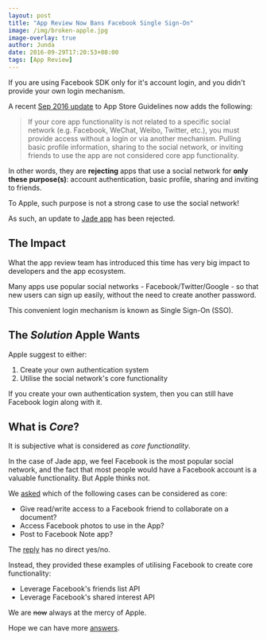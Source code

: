 ```yaml
---
layout: post
title: "App Review Now Bans Facebook Single Sign-On"
image: /img/broken-apple.jpg
image-overlay: true
author: Junda
date: 2016-09-29T17:20:53+08:00
tags: [App Review]
---
```


If you are using Facebook SDK only for it's account login, and you didn't provide your own login mechanism.

A recent [Sep 2016 update](http://www.appstorereviewguidelineshistory.com/articles/2016-09-01-subscriptions-siri-kit-stickers/) to App Store Guidelines now adds the following:

> If your core app functionality is not related to a specific social network (e.g. Facebook, WeChat, Weibo, Twitter, etc.), you must provide access without a login or via another mechanism. Pulling basic profile information, sharing to the social network, or inviting friends to use the app are not considered core app functionality.

In other words, they are **rejecting** apps that use a social network for **only these purpose(s)**: account authentication, basic profile, sharing and inviting to friends.

To Apple, such purpose is not a strong case to use the social network!

As such, an update to [Jade app](http://jade2us.com) has been rejected.


## The Impact

What the app review team has introduced this time has very big impact to developers and the app ecosystem.

Many apps use popular social networks - Facebook/Twitter/Google - so that new users can sign up easily, without the need to create another password.

This convenient login mechanism is known as Single Sign-On (SSO).


## The _Solution_ Apple Wants

Apple suggest to either:

1. Create your own authentication system
2. Utilise the social network's core functionality

If you create your own authentication system, then you can still have Facebook login along with it. 


## What is _Core_?

It is subjective what is considered as _core functionality_.

In the case of Jade app, we feel Facebook is the most popular social network, and the fact that most people would have a Facebook account is a valuable functionality. But Apple thinks not.

We [asked](/img/app-review-sso-question.jpg) which of the following cases can be considered as core:

- Give read/write access to a Facebook friend to collaborate on a document?
- Access Facebook photos to use in the App?
- Post to Facebook Note app?

The [reply](/img/app-review-reject-sso.jpg) has no direct yes/no.

Instead, they provided these examples of utilising Facebook to create core functionality:

- Leverage Facebook's friends list API
- Leverage Facebook's shared interest API

We are ~~now~~ always at the mercy of Apple.

Hope we can have more [answers](http://stackoverflow.com/q/39432453/242682).
